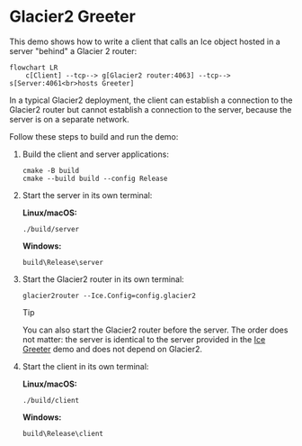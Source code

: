 # Glacier2 Greeter

This demo shows how to write a client that calls an Ice object hosted in a server "behind" a Glacier 2 router:

```mermaid
flowchart LR
    c[Client] --tcp--> g[Glacier2 router:4063] --tcp--> s[Server:4061<br>hosts Greeter]
```

In a typical Glacier2 deployment, the client can establish a connection to the Glacier2 router but cannot establish
a connection to the server, because the server is on a separate network.

Follow these steps to build and run the demo:

1. Build the client and server applications:

   ```shell
   cmake -B build
   cmake --build build --config Release
   ```

2. Start the server in its own terminal:

   **Linux/macOS:**

   ```shell
   ./build/server
   ```

   **Windows:**

   ```shell
   build\Release\server
   ```

3. Start the Glacier2 router in its own terminal:

   ```shell
   glacier2router --Ice.Config=config.glacier2
   ```

   > [!TIP]
   > You can also start the Glacier2 router before the server. The order does not matter: the server is identical to the
   > server provided in the [Ice Greeter][1] demo and does not depend on Glacier2.

4. Start the client in its own terminal:

    **Linux/macOS:**

    ```shell
    ./build/client
    ```

    **Windows:**

    ```shell
    build\Release\client
    ```

[1]: ../../Ice/Greeter
